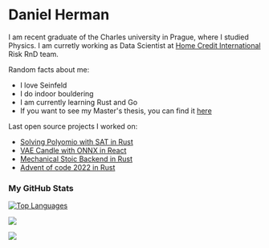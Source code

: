 <!-- The (first) h1 will be used as the <title> of the HTML page -->
# Daniel Herman


I am recent graduate of the Charles university in Prague, where I studied Physics. I am curretly working as Data Scientist at [Home Credit International](https://www.homecredit.net/) Risk RnD team. 

Random facts about me:
- I love Seinfeld
- I do indoor bouldering 
- I am currently learning Rust and Go
- If you want to see my Master's thesis, you can find it [here](https://github.com/detrin/Master-Thesis/blob/main/thesis.pdf)

Last open source projects I worked on:
- [Solving Polyomio with SAT in Rust](https://github.com/detrin/rust-sat-polyomino)
- [VAE Candle with ONNX in React](https://github.com/detrin/VAE-candle-ONNX-react)
- [Mechanical Stoic Backend in Rust](https://github.com/detrin/mechanical-stoic-rust-api)
- [Advent of code 2022 in Rust](https://github.com/detrin/advent_of_code_2022)
### My GitHub Stats

<a href="https://github.com/detrin" align="left"><img src="https://github-readme-stats.vercel.app/api/top-langs/?username=detrin&langs_count=7&theme=dark#gh-dark-mode-only&hide=css,html,Jupyter%20Notebook,TeX" alt="Top Languages" /></a>

<a href="http://www.github.com/detrin"><img src="https://github-readme-streak-stats.herokuapp.com/?user=detrin&theme=dark#gh-dark-mode-only" /></a>

<a href="http://www.github.com/detrin"><img src="https://komarev.com/ghpvc/?username=detrin&label=Profile%20views&color=0e75b6&style=flatt" /></a>
